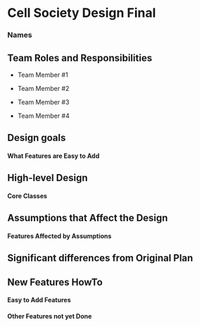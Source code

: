 # Cell Society Design Final
### Names

## Team Roles and Responsibilities

 * Team Member #1

 * Team Member #2

 * Team Member #3

 * Team Member #4


## Design goals

#### What Features are Easy to Add


## High-level Design

#### Core Classes


## Assumptions that Affect the Design

#### Features Affected by Assumptions


## Significant differences from Original Plan


## New Features HowTo

#### Easy to Add Features

#### Other Features not yet Done

